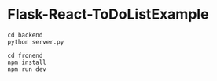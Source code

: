 # Flask-React-ToDoListExample

```
cd backend
python server.py
```

```
cd fronend
npm install
npm run dev
```